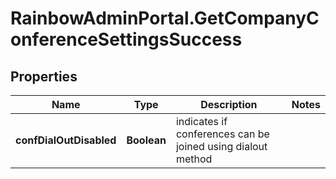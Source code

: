 # RainbowAdminPortal.GetCompanyConferenceSettingsSuccess

## Properties

Name | Type | Description | Notes
------------ | ------------- | ------------- | -------------
**confDialOutDisabled** | **Boolean** | indicates if conferences can be joined using dialout method | 


